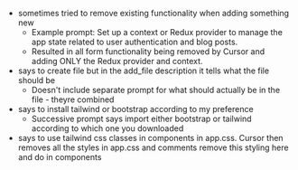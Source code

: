 - sometimes tried to remove existing functionality when adding something new
    - Example prompt: Set up a context or Redux provider to manage the app state related to user authentication and blog posts.
    - Resulted in all form functionality being removed by Cursor and adding ONLY the Redux provider and context.
- says to create file but in the add_file description it tells what the file should be
    - Doesn't include separate prompt for what should actually be in the file - theyre combined
- says to install tailwind or bootstrap according to my preference
    - Successive prompt says import either bootstrap or tailwind according to which one you downloaded
- says to use tailwind css classes in components in app.css. Cursor then removes all the styles in app.css and comments remove this styling here and do in components
